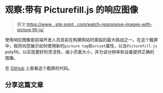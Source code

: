 # 观察:带有 Picturefill.js 的响应图像

> 原文:[https://www . site point . com/watch-responsive-images-with-picture fill-js/](https://www.sitepoint.com/watch-responsive-images-with-picturefill-js/)

使用响应图像是前端开发人员目前在构建网站时面临的最大挑战之一。在这个截屏中，我将向您展示如何使用新的`picture tag`和`srcset`属性，以及`Picturefill.js` polyfill，以实现更好的灵活性，减小页面大小，并为该分辨率和设备提供正确的图像。

在 [GitHub](https://github.com/learnable-content/spp_responsive_images_GM) 上查看这个截屏的代码。

## 分享这篇文章